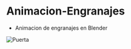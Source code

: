 # Animacion-Engranajes
- Animacion de engranajes en Blender

![Puerta](https://github.com/AlfredoCU/Animacion-Engranajes/blob/feature/puerta/Img/Puerta.png)
